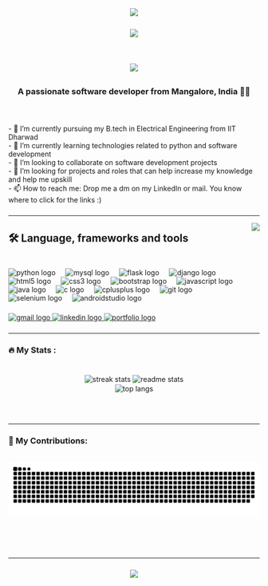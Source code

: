 <div align="center">
  <img height="150" src="https://camo.githubusercontent.com/62da68eb62b1e5f175f7d1f0191dd89a653d7908feb22d37d4a0ab07365d6791/68747470733a2f2f6d656469612e67697068792e636f6d2f6d656469612f4d3967624264396e6244724f5475314d71782f67697068792e676966"  />
</div>

###

<div align="center">
  <img src="https://visitor-badge.laobi.icu/badge?page_id=prarthantalwar.prarthantalwar&"  />
</div>

###

<h1 align="center">
    <img src="https://readme-typing-svg.herokuapp.com/?font=Righteous&size=35&center=true&vCenter=true&width=500&height=70&duration=4000&lines=Hi+There!+👋;+I'm+Prarthan+R+Talwar!;" />
</h1>

<h3 align="center">A passionate software developer from Mangalore, India 👩‍💻</h3>

<br/>

###

<!-- <h3 align="left">👩‍💻  About Me</h3> -->

###

<p align="left">- 🔭 I’m currently pursuing my B.tech in Electrical Engineering from IIT Dharwad<br>- 🌱 I’m currently learning technologies related to python and software development<br>- 👯 I’m looking to collaborate on software development projects<br>- 🤔 I’m looking for projects and roles that can help increase my knowledge and help me upskill<br>- 📫 How to reach me: Drop me a dm on my LinkedIn or mail. You know where to click for the links :)</p>


###
<hr/>

<img align="right" height="150" src="https://i.imgflip.com/65efzo.gif"  />

###

<h2 align="left">🛠 Language, frameworks and tools</h2>

###
<br>
<div align="left">
  <img src="https://cdn.jsdelivr.net/gh/devicons/devicon/icons/python/python-original-wordmark.svg" height="30" alt="python logo"  />
  <img width="12" />
  <img src="https://cdn.simpleicons.org/mysql/4479A1" height="30" alt="mysql logo"  />
  <img width="12" />
  <img src="https://skillicons.dev/icons?i=flask" height="30" alt="flask logo"  />
  <img width="12" />
  <img src="https://skillicons.dev/icons?i=django" height="30" alt="django logo"  />
  <img width="12" />
  <img src="https://cdn.jsdelivr.net/gh/devicons/devicon/icons/html5/html5-plain-wordmark.svg" height="30" alt="html5 logo"  />
  <img width="12" />
  <img src="https://cdn.jsdelivr.net/gh/devicons/devicon/icons/css3/css3-plain-wordmark.svg" height="30" alt="css3 logo"  />
  <img width="12" />
  <img src="https://cdn.jsdelivr.net/gh/devicons/devicon/icons/bootstrap/bootstrap-original-wordmark.svg" height="30" alt="bootstrap logo"  />
  <img width="12" />
  <img src="https://skillicons.dev/icons?i=js" height="30" alt="javascript logo"  />
  <img width="12" />
  <img src="https://cdn.jsdelivr.net/gh/devicons/devicon/icons/java/java-original-wordmark.svg" height="30" alt="java logo"  />
  <img width="12" />
  <img src="https://cdn.simpleicons.org/c/A8B9CC" height="30" alt="c logo"  />
  <img width="12" />
  <img src="https://cdn.simpleicons.org/c++/00599C" height="30" alt="cplusplus logo"  />
  <img width="12" />
  <img src="https://cdn.simpleicons.org/git/F05032" height="30" alt="git logo"  />
  <img width="12" />
  <img src="https://cdn.jsdelivr.net/gh/devicons/devicon/icons/selenium/selenium-original.svg" height="30" alt="selenium logo"  />
  <img width="12" />
  <img src="https://cdn.jsdelivr.net/gh/devicons/devicon/icons/androidstudio/androidstudio-original.svg" height="30" alt="androidstudio logo"  />
</div>

###

<div align="left">
  <a href="mailto:prarthanrtalwa03@gmail.com" target="_blank">
    <img src="https://img.shields.io/static/v1?message=Gmail&logo=gmail&label=&color=D14836&logoColor=white&labelColor=&style=for-the-badge" height="35" alt="gmail logo"  />
  </a>
  <a href="https://www.linkedin.com/in/prarthan-r-talwar/" target="_blank">
    <img src="https://img.shields.io/static/v1?message=LinkedIn&logo=linkedin&label=&color=0077B5&logoColor=white&labelColor=&style=for-the-badge" height="35" alt="linkedin logo"  />
  </a>
  <a href="https://prarthans-portfolio.onrender.com/" target="_blank">
     <img src="https://img.shields.io/badge/Portfolio-FF5722?style=for-the-badge&logo=todoist&logoColor=white" height="35" alt="portfolio logo" /> <!-- sqlite, safari, google-chrome are other good icon options -->
  </a>
</div>

###
<hr/>

<h3 align="left">🔥   My Stats :</h3>

###
<!--
<div align="center">
  <img src="https://github-readme-stats.vercel.app/api/top-langs?username=prarthantalwar&hide_title=false&hide_rank=false&show_icons=true&include_all_commits=true&count_private=true&disable_animations=false&theme=dracula&locale=en&hide_border=false" height="150" alt="stats graph"  />
  <img src="https://streak-stats.demolab.com?user=prarthantalwar&locale=en&mode=daily&theme=dracula&hide_border=false&border_radius=5" height="150" alt="streak graph"  />
   <img src="https://github-readme-stats-git-masterrstaarickstaa.vercel.app/api/top-langs?username=prarthantalwar&locale=en&hide_title=false&layout=compact&card_width=320&langs_count=5&theme=dracula&hide_border=false" height="150" alt="languages graph"  /> 
</div>

<div align=center>
<!--   <img width=390 src="https://streak-stats.demolab.com/?user=prarthantalwar&count_private=true&theme=react&border_radius=10" alt="streak stats"/>
  <img width=390 src="https://github-readme-stats-salesp07.vercel.app/api?username=prarthantalwar&count_private=true&show_icons=true&theme=dracula&rank_icon=github&border_radius=10" alt="readme stats" />
  <br/>
<!--   <img width=325 align="center" src="https://github-readme-stats-prarthantalwar.vercel.app/api/top-langs/?username=prarthantalwar&hide=HTML&langs_count=8&layout=compact&theme=react&border_radius=10&size_weight=0.5&count_weight=0.5&exclude_repo=github-readme-stats" alt="top langs" /> 
</div>
-->

<br>
<div align=center>
  <img width=390 src="https://streak-stats.demolab.com/?user=prarthantalwar&count_private=true&theme=dracula&border_radius=10" height="150" alt="streak stats"/>
  <img width=390 src="https://github-readme-stats-salesp07.vercel.app/api?username=prarthantalwar&count_private=true&show_icons=true&theme=dracula&rank_icon=github&border_radius=10" height="150" alt="readme stats" />
  <br/>
  <img width=325 align="center" src="https://github-readme-stats-salesp07.vercel.app/api/top-langs/?username=prarthantalwar&hide=HTML&langs_count=8&layout=compact&theme=dracula&border_radius=10&size_weight=0.5&count_weight=0.5&exclude_repo=github-readme-stats" alt="top langs" />
</div>

<br/><br/>
<hr/>

###
<!--
<br clear="both">

<img src="https://raw.githubusercontent.com/prarthantalwar/prarthantalwar/output/snake.svg" alt="Snake animation" /> -->

<div align="center">
  <h3 align="left">🐍 My Contributions: </h3>
  <br>
  <img alt="snake eating my contributions" src="https://raw.githubusercontent.com/prarthantalwar/prarthantalwar/output/github-contribution-grid-snake.svg" />
  
  <br/><br/><br/>
</div>
<hr/>

###



<h3 align="center">
    <img src="https://readme-typing-svg.herokuapp.com/?font=Righteous&size=25&center=true&vCenter=true&width=500&height=70&duration=4000&lines=Thanks+for+visiting!+✌️;+Reach+out+to+me+via+Linkedin+or+Gmail!;I'm+always+down+for+a+collab+:)">
</h3>

###

